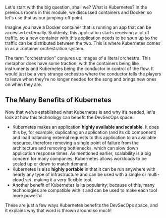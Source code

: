 Let's start with the big question, shall we? What is Kubernetes? In the previous rooms in this module, we discussed containers and Docker, so let's use that as our jumping-off point.

Imagine you have a Docker container that is running an app that can be accessed externally. Suddenly, this application starts receiving a lot of traffic, so a new container with this application needs to be spun up so the traffic can be distributed between the two. This is where Kubernetes comes in as a container orchestration system.

The term "orchestration" conjures up images of a literal orchestra. This metaphor does have some traction, with the containers being like instruments and Kubernetes being the conductor in control of the flow. It would just be a very strange orchestra where the conductor tells the players to leave when they're no longer needed for the song and brings new ones on when they are.

## **The Many Benefits of Kubernetes**

Now that we've established what Kubernetes is and why it’s needed, let's look at how this technology can benefit the DevSecOps space.

- Kubernetes makes an application **highly available and scalable**. It does this by, for example, duplicating an application (and its db component) and load balancing external requests to this application to an available resource, therefore removing a single point of failure from the architecture and removing bottlenecks, which can slow down application response times. As mentioned earlier, scalability is a big concern for many companies; Kubernetes allows workloads to be scaled up or down to match demand.
- Kubernetes is also **highly portable** in that it can be run anywhere with nearly any type of infrastructure and can be used with a single or multi-cloud set, making it a very flexible tool.
- Another benefit of Kubernetes is its popularity; because of this, many technologies are compatible with it and can be used to make each tool more powerful.

These are just a few ways Kubernetes benefits the DevSecOps space, and it explains why that word is thrown around so much!

